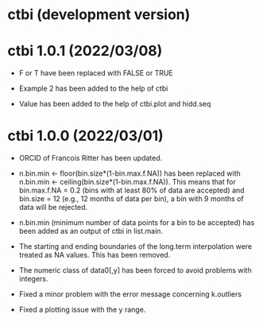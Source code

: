 # ctbi (development version)

# ctbi 1.0.1 (2022/03/08)

* F or T have been replaced with FALSE or TRUE

* Example 2 has been added to the help of ctbi

* Value has been added to the help of ctbi.plot and hidd.seq

# ctbi 1.0.0 (2022/03/01)

* ORCID of Francois Ritter has been updated.

* n.bin.min <- floor(bin.size\*(1-bin.max.f.NA)) has been replaced with n.bin.min <- ceiling(bin.size\*(1-bin.max.f.NA)). This means that for bin.max.f.NA = 0.2 (bins with at least 80% of data are accepted) and bin.size = 12 (e.g., 12 months of data per bin), a bin with 9 months of data will be rejected.

* n.bin.min (minimum number of data points for a bin to be accepted) has been added as an output of ctbi in list.main.

* The starting and ending boundaries of the long.term interpolation were treated as NA values. This has been removed.

* The numeric class of data0[,y] has been forced to avoid problems with integers.

* Fixed a minor problem with the error message concerning k.outliers

* Fixed a plotting issue with the y range.

